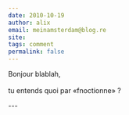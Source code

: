 ```yaml
---
date: 2010-10-19
author: alix
email: meinamsterdam@blog.re
site: 
tags: comment
permalink: false
---
```


<p>Bonjour blablah,<br />
<br />
tu entends quoi par «fnoctionne» ?</p>
---